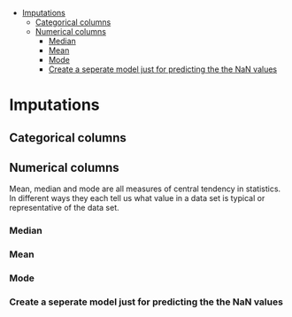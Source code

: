 <!--ts-->
   * [Imputations](#imputations)
      * [Categorical columns](#categorical-columns)
      * [Numerical columns](#numerical-columns)
         * [Median](#median)
         * [Mean](#mean)
         * [Mode](#mode)
         * [Create a seperate model just for predicting the the NaN values](#create-a-seperate-model-just-for-predicting-the-the-nan-values)

<!-- Added by: gil_diy, at: Wed 26 Jan 2022 19:39:32 IST -->

<!--te-->


# Imputations


## Categorical columns


## Numerical columns

Mean, median and mode are all measures of central tendency in statistics. In different ways they each tell us what value in a data set is typical or representative of the data set.


### Median

### Mean

### Mode

### Create a seperate model just for predicting the the NaN values

